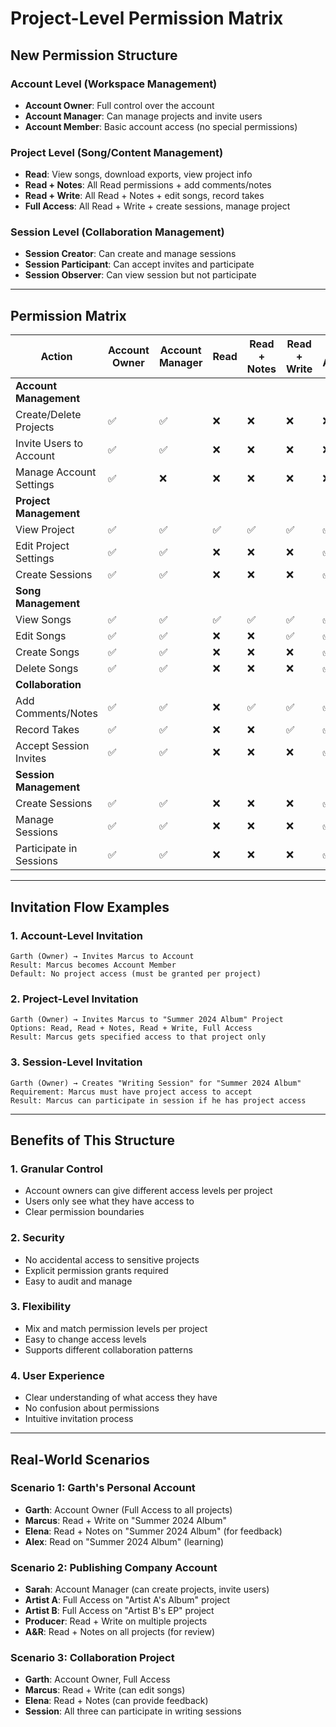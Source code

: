 # Project-Level Permission Matrix

## **New Permission Structure**

### **Account Level** (Workspace Management)

- **Account Owner**: Full control over the account
- **Account Manager**: Can manage projects and invite users
- **Account Member**: Basic account access (no special permissions)

### **Project Level** (Song/Content Management)

- **Read**: View songs, download exports, view project info
- **Read + Notes**: All Read permissions + add comments/notes
- **Read + Write**: All Read + Notes + edit songs, record takes
- **Full Access**: All Read + Write + create sessions, manage project

### **Session Level** (Collaboration Management)

- **Session Creator**: Can create and manage sessions
- **Session Participant**: Can accept invites and participate
- **Session Observer**: Can view session but not participate

---

## **Permission Matrix**

| Action                  | Account Owner | Account Manager | Read | Read + Notes | Read + Write | Full Access |
| ----------------------- | ------------- | --------------- | ---- | ------------ | ------------ | ----------- |
| **Account Management**  |
| Create/Delete Projects  | ✅            | ✅              | ❌   | ❌           | ❌           | ❌          |
| Invite Users to Account | ✅            | ✅              | ❌   | ❌           | ❌           | ❌          |
| Manage Account Settings | ✅            | ❌              | ❌   | ❌           | ❌           | ❌          |
| **Project Management**  |
| View Project            | ✅            | ✅              | ✅   | ✅           | ✅           | ✅          |
| Edit Project Settings   | ✅            | ✅              | ❌   | ❌           | ❌           | ✅          |
| Create Sessions         | ✅            | ✅              | ❌   | ❌           | ❌           | ✅          |
| **Song Management**     |
| View Songs              | ✅            | ✅              | ✅   | ✅           | ✅           | ✅          |
| Edit Songs              | ✅            | ✅              | ❌   | ❌           | ✅           | ✅          |
| Create Songs            | ✅            | ✅              | ❌   | ❌           | ❌           | ✅          |
| Delete Songs            | ✅            | ✅              | ❌   | ❌           | ❌           | ✅          |
| **Collaboration**       |
| Add Comments/Notes      | ✅            | ✅              | ❌   | ✅           | ✅           | ✅          |
| Record Takes            | ✅            | ✅              | ❌   | ❌           | ✅           | ✅          |
| Accept Session Invites  | ✅            | ✅              | ❌   | ❌           | ❌           | ✅          |
| **Session Management**  |
| Create Sessions         | ✅            | ✅              | ❌   | ❌           | ❌           | ✅          |
| Manage Sessions         | ✅            | ✅              | ❌   | ❌           | ❌           | ✅          |
| Participate in Sessions | ✅            | ✅              | ❌   | ❌           | ❌           | ✅          |

---

## **Invitation Flow Examples**

### **1. Account-Level Invitation**

```
Garth (Owner) → Invites Marcus to Account
Result: Marcus becomes Account Member
Default: No project access (must be granted per project)
```

### **2. Project-Level Invitation**

```
Garth (Owner) → Invites Marcus to "Summer 2024 Album" Project
Options: Read, Read + Notes, Read + Write, Full Access
Result: Marcus gets specified access to that project only
```

### **3. Session-Level Invitation**

```
Garth (Owner) → Creates "Writing Session" for "Summer 2024 Album"
Requirement: Marcus must have project access to accept
Result: Marcus can participate in session if he has project access
```

---

## **Benefits of This Structure**

### **1. Granular Control**

- Account owners can give different access levels per project
- Users only see what they have access to
- Clear permission boundaries

### **2. Security**

- No accidental access to sensitive projects
- Explicit permission grants required
- Easy to audit and manage

### **3. Flexibility**

- Mix and match permission levels per project
- Easy to change access levels
- Supports different collaboration patterns

### **4. User Experience**

- Clear understanding of what access they have
- No confusion about permissions
- Intuitive invitation process

---

## **Real-World Scenarios**

### **Scenario 1: Garth's Personal Account**

- **Garth**: Account Owner (Full Access to all projects)
- **Marcus**: Read + Write on "Summer 2024 Album"
- **Elena**: Read + Notes on "Summer 2024 Album" (for feedback)
- **Alex**: Read on "Summer 2024 Album" (learning)

### **Scenario 2: Publishing Company Account**

- **Sarah**: Account Manager (can create projects, invite users)
- **Artist A**: Full Access on "Artist A's Album" project
- **Artist B**: Full Access on "Artist B's EP" project
- **Producer**: Read + Write on multiple projects
- **A&R**: Read + Notes on all projects (for review)

### **Scenario 3: Collaboration Project**

- **Garth**: Account Owner, Full Access
- **Marcus**: Read + Write (can edit songs)
- **Elena**: Read + Notes (can provide feedback)
- **Session**: All three can participate in writing sessions
